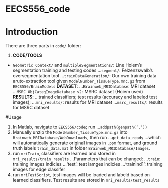 EECS556_code
=======

# Introduction
There are three parts in `code/` folder:

1. **CODE/TOOLS** 
 * `Geometric Context/` and `multipleSegmentations/`: 
     Line Hoiem’s segmentation training and testing codes
...`segment/`: Felzenzswalb’s oversegmentation tool
...`trainDataGeneration/`: Our own training data aruto-extraction tool given `ModelNumber_TissueType.mnc.gz` from `EECS556/BrainModels`
**DATASET**: 
...`Brainweb_MRIDatabase`: MRI dataset
...`MSRC_ObjCategImageDatabase_v2`: MSRC dataset (Hoiem used)
**RESULTS**:
...trained classifiers; test results (accuracy and labeled test images);
…`mri_results/`: results for MRI dataset
…`msrc_results/`: results for MSRC dataset

#Usage
1. In Matlab, navigate to `EECS556/code`; run
…`addpath(genpath(‘.’))`
2. Manually unzip  the `ModelNumber_TissueType.mnc.gz` into `Brainweb_MRIDatabase/WebDownloads`, then run
…`get_data_ready`
...which will automatically generate original images in `.ppm` format, and ground truth labels `train_data.mat` in folder `Brainweb_MRIDatabase/Images`.
3.  run `mriTrain`, classifiers are learned and stored in `mri_results/train_results`
...Parameters that can be changed: 
...`train`: training images indicies
...‘test’: test iamges indicies
...‘trainind1’: training images for edge classifer
4. run `mriTestScript`, test images will be loaded and labeld based on learned classifiers. Test results are stored in `mri_results/test_results`
